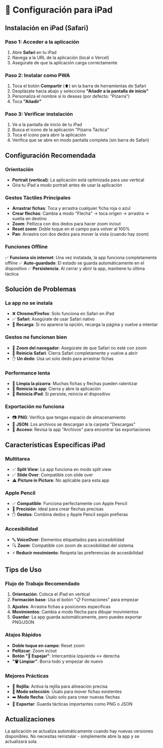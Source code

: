 # 📱 Configuración para iPad

## Instalación en iPad (Safari)

### Paso 1: Acceder a la aplicación
1. Abre **Safari** en tu iPad
2. Navega a la URL de la aplicación (local o Vercel)
3. Asegúrate de que la aplicación carga correctamente

### Paso 2: Instalar como PWA
1. Toca el botón **Compartir** (⬆️) en la barra de herramientas de Safari
2. Desplázate hacia abajo y selecciona **"Añadir a la pantalla de inicio"**
3. Personaliza el nombre si lo deseas (por defecto: "Pizarra")
4. Toca **"Añadir"**

### Paso 3: Verificar instalación
1. Ve a la pantalla de inicio de tu iPad
2. Busca el icono de la aplicación "Pizarra Táctica"
3. Toca el icono para abrir la aplicación
4. Verifica que se abre en modo pantalla completa (sin barra de Safari)

## Configuración Recomendada

### Orientación
- **Portrait (vertical)**: La aplicación está optimizada para uso vertical
- Gira tu iPad a modo portrait antes de usar la aplicación

### Gestos Táctiles Principales
- **Arrastrar fichas**: Toca y arrastra cualquier ficha roja o azul
- **Crear flechas**: Cambia a modo "Flecha" → toca origen → arrastra → suelta en destino
- **Zoom**: Pellizca con dos dedos para hacer zoom in/out
- **Reset zoom**: Doble toque en el campo para volver al 100%
- **Pan**: Arrastra con dos dedos para mover la vista (cuando hay zoom)

### Funciones Offline
✅ **Funciona sin internet**: Una vez instalada, la app funciona completamente offline
✅ **Auto-guardado**: El estado se guarda automáticamente en el dispositivo
✅ **Persistencia**: Al cerrar y abrir la app, mantiene tu última táctica

## Solución de Problemas

### La app no se instala
- ❌ **Chrome/Firefox**: Solo funciona en Safari en iPad
- ✅ **Safari**: Asegúrate de usar Safari nativo
- 🔄 **Recarga**: Si no aparece la opción, recarga la página y vuelve a intentar

### Gestos no funcionan bien
- 📱 **Zoom del navegador**: Asegúrate de que Safari no esté con zoom
- 🔄 **Reinicia Safari**: Cierra Safari completamente y vuelve a abrir
- ✋ **Un dedo**: Usa un solo dedo para arrastrar fichas

### Performance lenta
- 🧹 **Limpia la pizarra**: Muchas fichas y flechas pueden ralentizar
- 🔄 **Reinicia la app**: Cierra y abre la aplicación
- 📱 **Reinicia iPad**: Si persiste, reinicia el dispositivo

### Exportación no funciona
- 📷 **PNG**: Verifica que tengas espacio de almacenamiento
- 💾 **JSON**: Los archivos se descargan a la carpeta "Descargas"
- 📁 **Acceso**: Revisa la app "Archivos" para encontrar las exportaciones

## Características Específicas iPad

### Multitarea
- ✅ **Split View**: La app funciona en modo split view
- ✅ **Slide Over**: Compatible con slide over
- ⚠️ **Picture in Picture**: No aplicable para esta app

### Apple Pencil
- ✅ **Compatible**: Funciona perfectamente con Apple Pencil
- 🎯 **Precisión**: Ideal para crear flechas precisas
- ✋ **Gestos**: Combina dedos y Apple Pencil según prefieras

### Accesibilidad
- 🔤 **VoiceOver**: Elementos etiquetados para accesibilidad
- 🔍 **Zoom**: Compatible con zoom de accesibilidad del sistema
- ⚡ **Reducir movimiento**: Respeta las preferencias de accesibilidad

## Tips de Uso

### Flujo de Trabajo Recomendado
1. **Orientación**: Coloca el iPad en vertical
2. **Formación base**: Usa el botón "📋 Formaciones" para empezar
3. **Ajustes**: Arrastra fichas a posiciones específicas
4. **Movimientos**: Cambia a modo flecha para dibujar movimientos
5. **Guardar**: La app guarda automáticamente, pero puedes exportar PNG/JSON

### Atajos Rápidos
- **Doble toque en campo**: Reset zoom
- **Pellizcar**: Zoom in/out
- **Botón "🔄 Espejar"**: Intercambia izquierda ↔ derecha
- **"🗑️ Limpiar"**: Borra todo y empezar de nuevo

### Mejores Prácticas
- 📐 **Rejilla**: Activa la rejilla para alineación precisa
- 🎯 **Modo selección**: Úsalo para mover fichas existentes
- ➡️ **Modo flecha**: Úsalo solo para crear nuevas flechas
- 💾 **Exportar**: Guarda tácticas importantes como PNG o JSON

## Actualizaciones

La aplicación se actualiza automáticamente cuando hay nuevas versiones disponibles.
No necesitas reinstalar - simplemente abre la app y se actualizará sola.
